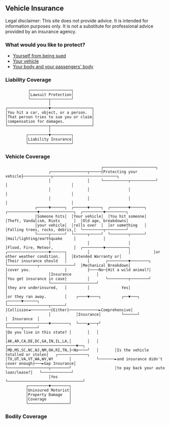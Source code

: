 ## Vehicle Insurance

Legal disclaimer: This site does not provide advice. It is intended for information purposes only. It is not a substitute for professional advice provided by an insurance agency.

### What would you like to protect?

* [Yourself from being sued](#liability-coverage)
* [Your vehicle](#vehicle-coverage)
* [Your body and your passengers' body](#bodily-coverage)

### <a name="liability-coverage">Liability Coverage</a>

              ┌──────────────────┐
              │Lawsuit Protection│
              └────────┬─────────┘
                       │
    ┌──────────────────▼──────────────────┐
    │You hit a car, object, or a person.  │
    │That person tries to sue you or claim│
    │compensation for damages.            │
    └──────────────────┬──────────────────┘
                       │
             ┌─────────▼─────────┐
             │Liability Insurance│
             └───────────────────┘

### <a name="vehicle-coverage">Vehicle Coverage</a>

                                              ┌───────────────────────┐
                       ┌────────────────┬─────┤Protecting your vehicle├────────────┬────────────────────────────┐
                       │                │     └───────────┬───────────┘            │                            │
                       │                │                 │                        │                            │
                       │                │                 │                        │                            │
                 ┌─────▼──────┐  ┌──────▼─────┐  ┌────────▼──────┐   ┌─────────────▼───────────────┐  ┌─────────▼─────────┐
                 │Someone hits│  │Your vehicle│  │You hit someone│   │Theft, Vandalism, Riots      │  │Old age, breakdowns│
                 │your vehicle│  │rolls over  │  │or something   │   │Falling trees, rocks, debris,│  └─────────┬─────────┘
                 └─────┬──────┘  └──────┬─────┘  └────────┬──────┘   │Hail/lighting/earthquake     │            │
                       │                │                 │          │Flood, Fire, Meteor,         │  ┌─────────▼──────────┐
    ┌──────────────────▼──────┐         │                 │          │or other weather condition.  │  │Extended Warranty or│
    │Their insurance should   │         │       ┌─────────▼────────┐ └─────────────┬───────────────┘  │Mechanical Breakdown│
    │cover you.               │         ├────No─┤Hit a wild animal?│               │                  │Insurance           │
    │You get insurance in case│         │       └─────────┬────────┘               │                  └────────────────────┘
    │they are underinsured,   │         │              Yes│                        │
    │or they ran away.        │    ┌────▼────┐         ┌──▼───┐             ┌──────▼──────┐
    └──────────────────┬──────┘    │Collision◄─────────┤Either├─────────────►Comprehensive│
                       │           │Insurance│         └──────┘             │  Insurance  │
    ┌──────────────────▼────────┐  └────▲───┬┘                              └──────┬──────┘
    │Do you live in this state? │       │   │                                      │
    │AK,AR,CA,DE,DC,GA,IN,IL,LA,│       │   │       ┌──────────────────────────────▼──┐
    │MD,MS,SC,NC,NJ,NM,OH,RI,TN,├─No────┘   │       │Is the vehicle totalled or stolen│   ┌─────────────┐
    │TX,UT,VA,VT,WA,WV,WY       │           └───────►and insurance didn't cover enough├───►Gap Insurance│
    └──────────────────┬────────┘                   │to pay back your auto loan/lease?│   └─────────────┘
                       │Yes                         └─────────────────────────────────┘
             ┌─────────▼────────┐
             │Uninsured Motorist│
             │Property Damage   │
             │Coverage          │
             └──────────────────┘


### <a name="bodily-coverage">Bodily Coverage</a>
